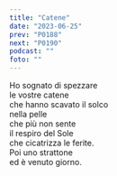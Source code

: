 ```yaml
---
title: "Catene"
date: "2023-06-25"
prev: "P0188"
next: "P0190"
podcast: ""
foto: ""
---
```


Ho sognato di spezzare  
le vostre catene  
che hanno scavato il solco   
nella pelle  
che più non sente   
il respiro del Sole  
che cicatrizza le ferite.  
Poi uno strattone  
ed è venuto giorno.